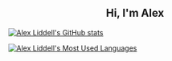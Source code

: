 <h2 align="center">Hi, I'm Alex</h2>

[![Alex Liddell's GitHub stats](https://github-readme-stats.vercel.app/api?username=liddell4alex&show_icons=true&theme=synthwave)](https://github.com/liddell4alex/github-readme-stats)

[![Alex Liddell's Most Used Languages](https://github-readme-stats.vercel.app/api/top-langs/?username=liddell4alex&size_weight=0.5&count_weight=0.5&layout=compact)](https://github.com/liddell4alex/github-readme-stats)

<!--
**liddell4alex/liddell4alex** is a ✨ _special_ ✨ repository because its `README.md` (this file) appears on your GitHub profile.

Here are some ideas to get you started:

- 🔭 I’m currently working on ...
- 🌱 I’m currently learning ...
- 👯 I’m looking to collaborate on ...
- 🤔 I’m looking for help with ...
- 💬 Ask me about ...
- 📫 How to reach me: ...
- 😄 Pronouns: ...
- ⚡ Fun fact: ...
-->

